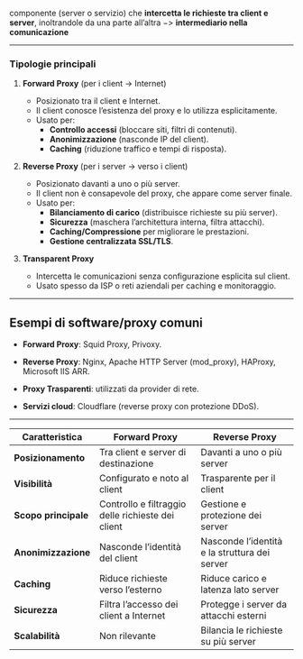 componente (server o servizio) che **intercetta le richieste tra client e server**, inoltrandole da una parte all’altra $->$ **intermediario nella comunicazione**

---
### Tipologie principali

1. **Forward Proxy** (per i client → Internet)
    - Posizionato tra il client e Internet.
	- Il client conosce l’esistenza del proxy e lo utilizza esplicitamente.
	- Usato per:
	    - **Controllo accessi** (bloccare siti, filtri di contenuti).
	    - **Anonimizzazione** (nasconde IP del client).
	    - **Caching** (riduzione traffico e tempi di risposta).

2. **Reverse Proxy** (per i server → verso i client)
    - Posizionato davanti a uno o più server.
	- Il client non è consapevole del proxy, che appare come server finale.
	- Usato per:
	    - **Bilanciamento di carico** (distribuisce richieste su più server).
	    - **Sicurezza** (maschera l’architettura interna, filtra attacchi).
	    - **Caching/Compressione** per migliorare le prestazioni.
	    - **Gestione centralizzata SSL/TLS**.

3. **Transparent Proxy**
    - Intercetta le comunicazioni senza configurazione esplicita sul client.
	- Usato spesso da ISP o reti aziendali per caching e monitoraggio.

---
## Esempi di software/proxy comuni

- **Forward Proxy**: Squid Proxy, Privoxy.

- **Reverse Proxy**: Nginx, Apache HTTP Server (mod_proxy), HAProxy, Microsoft IIS ARR.

- **Proxy Trasparenti**: utilizzati da provider di rete.

- **Servizi cloud**: Cloudflare (reverse proxy con protezione DDoS).

---

|Caratteristica|Forward Proxy|Reverse Proxy|
|---|---|---|
|**Posizionamento**|Tra client e server di destinazione|Davanti a uno o più server|
|**Visibilità**|Configurato e noto al client|Trasparente per il client|
|**Scopo principale**|Controllo e filtraggio delle richieste dei client|Gestione e protezione dei server|
|**Anonimizzazione**|Nasconde l’identità del client|Nasconde l’identità e la struttura dei server|
|**Caching**|Riduce richieste verso l’esterno|Riduce carico e latenza lato server|
|**Sicurezza**|Filtra l’accesso dei client a Internet|Protegge i server da attacchi esterni|
|**Scalabilità**|Non rilevante|Bilancia le richieste su più server|

